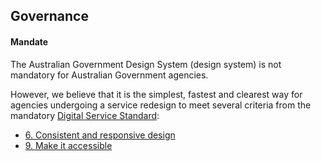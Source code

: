 ## Governance

#### Mandate
The Australian Government Design System (design system) is not mandatory for Australian Government agencies.

However, we believe that it is the simplest, fastest and clearest way for agencies undergoing a service redesign to meet several criteria from the mandatory [Digital Service Standard](https://www.designsystemau.org/standard):

- [6. Consistent and responsive design](https://www.designsystemau.org/help-and-advice/digital-service-standard/digital-service-standard-criteria/6-consistent-and-responsive-design)
- [9. Make it accessible](https://www.designsystemau.org/help-and-advice/digital-service-standard/digital-service-standard-criteria/9-make-it-accessible)

<!--
#### Responsibilities
Design System AU is the curator of the design system and related communities.

We provide online and offline platforms for the community to discuss, contribute to, adapt and extend the design system and ensure the design system continues to meet the community’s needs. Design System AU is also responsible for:

- Defining and championing [design principles](https://docs.designsystemau.org/about#design-principles) to guide the direction and shape of the product
- Managing administrators and moderators of the [design system community forum](https://community.digital.gov.au/c/designsystem) and the associated [Code of Conduct](https://community.digital.gov.au/faq)
- Managing membership of the [core team](https://github.com/orgs/govau/teams/design-system) on our [GitHub project](https://github.com/orgs/govau/projects/7)

#### Cost Recovery
The Design System AU does not charge for the use of the design system. It is provided for use under a MIT license.

However, third-party providers may be contracted to implement or extend the design system for a project. Wherever possible, the Design System AU would encourage the contracting party to ensure these extensions are suitable for contributing back to the design system.

#### Support Model
The Design System AU does not provide paid support for the implementation of, or extensions to, the design system.

Bugs or issues can be reported to the Design System AU via [GitHub](https://github.com/designsystemau/design-system-components/). The core team prioritises responses to security issues, especially where a third-party dependency is known to have a vulnerability. No service level agreements (SLAs) for responding to issues should be assumed, and issues are prioritised and resolved on a ‘best efforts’ basis.

Many sellers on the [Digital Marketplace](https://marketplace.service.gov.au/) have demonstrated experience implementing the design system for agencies. Several third parties have implemented the design system on their platform or technology stack of choice, making their code available for reuse or educational purposes. The Design System AU encourages this behaviour, but support for those implementations cannot be offered by the design system team.

#### Adapting and extending

Agencies may choose to configure, adapt or modify the design system to align with their own agency’s style or branding guide. This may include configuring custom colour palettes, replacing branding imagery, substituting fonts or extending existing components.

Agencies may choose to:

- Make these modifications themselves
- Inherit a pre-configured system, or
- Contract the modifications to a third party

Agencies are encouraged to retain as much consistency with the design system as possible. Relevant agencies also need to ensure that they maintain alignment with existing guidelines for the [digital implementation of the Australian Government brand](https://www.designsystemau.org/help-and-advice/guides-and-tools/requirements-australian-government-websites/branding).

#### Code Reviews and Pull Requests (PRs)

All pull requests are subject to review, irrespective of the source.

Only members of the core team can review and approve a pull request.

Design System AU is directly responsible for all code on the master branch of design system GitHub repositories.

#### Reporting
Users of the design system are not required to report their implementations or usage of the design system to the Design System AU.

Design System AU does not undertake reviews of, or report on, implementations of the design system for consistency or conformance.

However, Design System AU tracks usage of design system components using a combination of:

- [NPM download statistics](https://www.npmjs.com/package/@gov.au/core)
- Markup signatures detected in the [whole-of-government web crawl](https://data.gov.au/dataset/ds-dga-99f43557-1d3d-40e7-bc0c-665a4275d625/details)
- Users’ self-reporting via the [community forum](https://community.digital.gov.au/t/showcase/)

If you are using the design system (even in a non-public environment), please let us know.

#### Core Team
As adoption and maturity of the design system has increased, the core team has moved towards using a federated model for collaborating on and contributing to the product. As a result, working on the design system is no longer a full-time role for any core team member.

Each core team member is directly involved in the design, development and delivery of one or more whole-of-government digital services. This ensures that the design system is deployed appropriately on those services and provides a strong feedback loop between real-world implementations and the design system product [roadmap](https://docs.designsystemau.org/roadmap).

#### Membership
Membership of the core team is currently comprised of Design System AU staff.

Core contributors are expected to have a background in at least two of the following: front-end design, front-end engineering, full-stack development, accessibility, content design, user research, interaction design or user experience design.

We are considering broadening membership to include trusted individuals or organisations who demonstrate appropriate experience and operate in accordance with the APS Code of Conduct. If you like to nominate someone as a potential member of the core team, please let us know by emailing [hi@designsystemau.org](mailto:hi@designsystemau.org).

#### Contributions and Attributions
Design System AU is responsible for reviewing, attributing and potentially accepting all contributions received in the form of code, design, research or discussion. Detailed contribution guides are maintained by the core team as CONTRIBUTING.md files in all relevant GitHub repositories.

While not all contributions can be accepted into the design system, all contributions will be automatically attributed to the authoring individual or organisation.

---

You can provide feedback on our [governance](https://community.digital.gov.au/t/updating-our-governance-model/2596) via the [community forum](https://community.digital.gov.au/c/designsystem/14) -->
